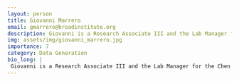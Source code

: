 ```yaml
---
layout: person
title: Giovanni Marrero
email: gmarrero@broadinstitute.org
description: Giovanni is a Research Associate III and the Lab Manager for the Chen Lab. After graduating from Syracuse University with a BS in Biotechnology, he studied immunology at the University of Pittsburgh ...
img: assets/img/giovanni_marrero.jpg
importance: 7
category: Data Generation
bio_long: |
 Giovanni is a Research Associate III and the Lab Manager for the Chen Lab. After graduating from Syracuse University with a BS in Biotechnology, he studied immunology at the University of Pittsburgh. Currently, Giovanni is working towards an MS in Analytics from Georgia Techand developing Slide-Seq and genomic technologies in the Chen Lab.
---
```


